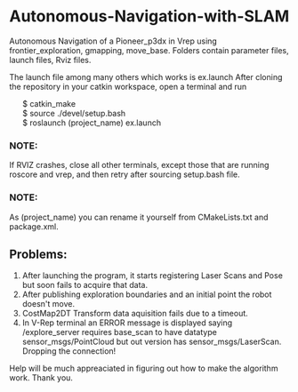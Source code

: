 <html>
<body>
<h1>Autonomous-Navigation-with-SLAM</h1>
<p>
Autonomous Navigation of a Pioneer_p3dx in Vrep using frontier_exploration, gmapping, move_base. 
Folders contain parameter files, launch files, Rviz files. 

The launch file among many others which works is ex.launch
After cloning the repository in your catkin workspace, open a terminal and run
</p>
<p>
<ul style="list-style-type:none">
 <li>$ catkin_make </li>
 <li>$ source ./devel/setup.bash </li>
 <li>$ roslaunch (project_name) ex.launch </li>
</ul>
</p>
<p>
<h3>NOTE:</h3> If RVIZ crashes, close all other terminals, except those that are running roscore and vrep, and then retry after sourcing setup.bash file.
</p>
<p>
<h3> NOTE:</h3> As (project_name) you can rename it yourself from CMakeLists.txt and package.xml.
</p>

<h2>Problems:</h2>
<p>
<ol>
 <li>After launching the program, it starts registering Laser Scans and Pose but soon fails to acquire that data.</li>
 <li>After publishing exploration boundaries and an initial point the robot doesn't move.</li>
 <li>CostMap2DT Transform data aquisition fails due to a timeout.</li>
 <li>In V-Rep terminal an ERROR message is displayed saying /explore_server requires base_scan to have datatype sensor_msgs/PointCloud but out version has sensor_msgs/LaserScan. Dropping the connection! </li>
 </ol>
 </p>
 <p>
 Help will be much appreaciated in figuring out how to make the algorithm work.
 Thank you.
 </p>
</body>
</html>
